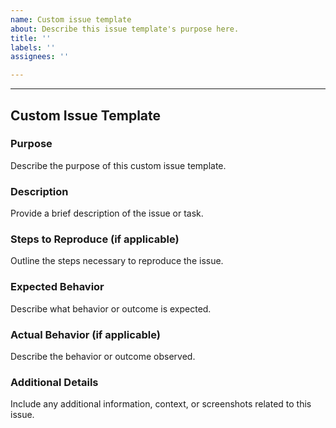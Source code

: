 ```yaml
---
name: Custom issue template
about: Describe this issue template's purpose here.
title: ''
labels: ''
assignees: ''

---
```


---
## Custom Issue Template

### Purpose

Describe the purpose of this custom issue template.

### Description

Provide a brief description of the issue or task.

### Steps to Reproduce (if applicable)

Outline the steps necessary to reproduce the issue.

### Expected Behavior

Describe what behavior or outcome is expected.

### Actual Behavior (if applicable)

Describe the behavior or outcome observed.

### Additional Details

Include any additional information, context, or screenshots related to this issue.
